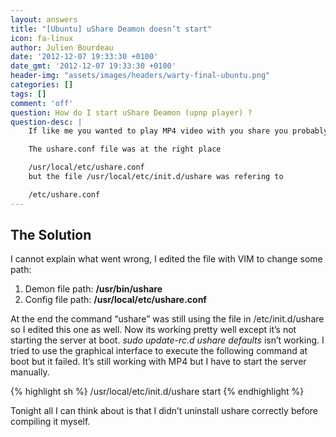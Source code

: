 ```yaml
---
layout: answers
title: "[Ubuntu] uShare Deamon doesn’t start"
icon: fa-linux
author: Julien Bourdeau
date: '2012-12-07 19:33:30 +0100'
date_gmt: '2012-12-07 19:33:30 +0100'
header-img: "assets/images/headers/warty-final-ubuntu.png"
categories: []
tags: []
comment: 'off'
question: How do I start uShare Deamon (upnp player) ?
question-desc: |
    If like me you wanted to play MP4 video with you share you probably had to compile it yourself. I followed this nice post but it didn’t work exactly like I expected.

    The ushare.conf file was at the right place

    /usr/local/etc/ushare.conf
    but the file /usr/local/etc/init.d/ushare was refering to

    /etc/ushare.conf
---
```


## The Solution

I cannot explain what went wrong, I edited the file with VIM to change some path:

1. Demon file path: **/usr/bin/ushare**
1. Config file path: **/usr/local/etc/ushare.conf**

At the end the command “ushare” was still using the file in /etc/init.d/ushare so I edited this one as well. Now its working pretty well except it’s not starting the server at boot. *sudo update-rc.d ushare defaults* isn’t working. I tried to use the graphical interface to execute the following command at boot but it failed. It’s still working with MP4 but I have to start the server manually.


{% highlight sh %}
/usr/local/etc/init.d/ushare start
{% endhighlight %}


Tonight all I can think about is that I didn’t uninstall ushare correctly before compiling it myself.
